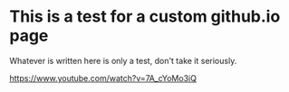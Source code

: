 # This is a test for a custom github.io page

Whatever is written here is only a test, don't take it seriously.

https://www.youtube.com/watch?v=7A_cYoMo3iQ
